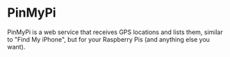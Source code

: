 # PinMyPi
PinMyPi is a web service that receives GPS locations and lists them, similar to "Find My iPhone", but for your Raspberry Pis (and anything else you want).
